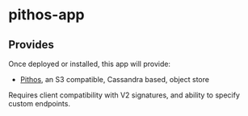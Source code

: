 # pithos-app

## Provides

Once deployed or installed, this app will provide:

 * [Pithos](https://github.com/exoscale/pithos), an S3 compatible, Cassandra based, object store

Requires client compatibility with V2 signatures, and ability to specify custom endpoints.
